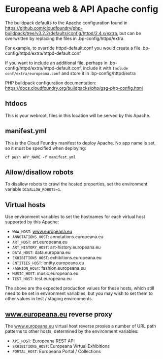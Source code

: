 # Europeana web & API Apache config

The buildpack defaults to the Apache configuration found in
https://github.com/cloudfoundry/php-buildpack/tree/v3.2.2/defaults/config/httpd/2.4.x/extra,
but can be overwritten by replacing the files in .bp-config/httpd/extra.

For example, to override httpd-default.conf you would create a file
.bp-config/httpd/extra/httpd-default.conf

If you want to include an additional file, perhaps in
.bp-config/httpd/extra/httpd-default.conf, include it with `Include
conf/extra/europeana.conf` and store it in .bp-config/httpd/extra

PHP buildpack configuration documentation: https://docs.cloudfoundry.org/buildpacks/php/gsg-php-config.html

## htdocs

This is your webroot, files in this location will be served by this Apache.

## manifest.yml

This is the Cloud Foundry manifest to deploy Apache. No app name is set, so
it must be specified when deploying:

```
cf push APP_NAME -f manifest.yml
```

## Allow/disallow robots

To disallow robots to crawl the hosted properties, set the environment
variable `DISALLOW_ROBOTS=1`.

## Virtual hosts

Use environment variables to set the hostnames for each virtual host supported
by this Apache:

* `WWW_HOST`: www.europeana.eu
* `ANNOTATIONS_HOST`: annotations.europeana.eu
* `ART_HOST`: art.europeana.eu
* `ART_HISTORY_HOST`: art-history.europeana.eu
* `DATA_HOST`: data.europana.eu
* `EXHIBITIONS_HOST`: exhibitions.europeana.eu
* `ENTITIES_HOST`: entity.europeana.eu
* `FASHION_HOST`: fashion.europeana.eu
* `MUSIC_HOST`: music.europeana.eu
* `TEST_HOST`: test.europeana.eu

The above are the expected production values for these hosts, which still need
to be set in environment variables, but you may wish to set them to other values
in test / staging environments.

## www.europeana.eu reverse proxy

The www.europeana.eu virtual host reverse proxies a number of URL path patterns
to other hosts, determined by the environment variables:

* `API_HOST`: Europeana REST API
* `EXHIBITIONS_HOST`: Europeana Virtual Exhibitions
* `PORTAL_HOST`: Europeana Portal / Collections
